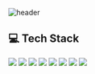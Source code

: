 <!--Header-->
![header](https://capsule-render.vercel.app/api?type=rect&color=gradient&height=300&section=header&text=👋%20Hi,%20I’m%20Jeonkyujin)

## 💻 Tech Stack
<img src="https://img.shields.io/badge/java-007396?style=for-the-badge&logo=OpenJDK&logoColor=white">
<img src="https://img.shields.io/badge/Spring-6DB33F-?style=flat-square&logo=Spring&logoColor=white"/>
<img src="https://img.shields.io/badge/Spring Boot-6DB33F-?style=flat-square&logo=Spring Boot&logoColor=white"/>
<img src="https://img.shields.io/badge/Spring Security-6DB33F-?style=flat-square&logo=Spring Security&logoColor=white"/>
<img src="https://img.shields.io/badge/MYSQL-4479A1?style=flat-square&logo=MYSQL&logoColor=white"/>
<img src="https://img.shields.io/badge/Redis-DC382D?style=for-the-badge&logo=Redis&logoColor=white">
<img src="https://img.shields.io/badge/docker-%230db7ed.svg?style=for-the-badge&logo=docker&logoColor=white">
<img src="https://img.shields.io/badge/Amazon%20EC2-FF9900?style=for-the-badge&logo=Amazon%20EC2&logoColor=white">


